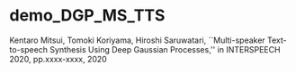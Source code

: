 # demo_DGP_MS_TTS

Kentaro Mitsui, Tomoki Koriyama, Hiroshi Saruwatari, ``Multi-speaker Text-to-speech Synthesis Using Deep Gaussian Processes,'' in INTERSPEECH 2020, pp.xxxx-xxxx, 2020
